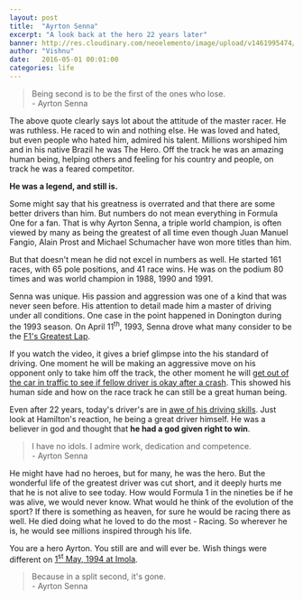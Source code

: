 ```yaml
---
layout: post
title:  "Ayrton Senna"
excerpt: "A look back at the hero 22 years later"
banner: http://res.cloudinary.com/neoelemento/image/upload/v1461995474/Ayrton_dbfvz7.jpg
author: "Vishnu"
date:   2016-05-01 00:01:00
categories: life
---
```

> Being second is to be the first of the ones who lose.
<br > - Ayrton Senna 

The above quote clearly says lot about the attitude of the master racer. He was ruthless. He raced to win and nothing else. He was loved and hated, but even people who hated him, admired his talent. Millions worshiped him and in his native Brazil he was The Hero. Off the track he was an amazing human being, helping others and feeling for his country and people, on track he was a feared competitor.

**He was a legend, and still is.**

Some might say that his greatness is overrated and that there are some better drivers than him. But numbers do not mean everything in Formula One for a fan. That is why Ayrton Senna, a triple world champion, is often viewed by many as being the greatest of all time even though Juan Manuel Fangio, Alain Prost and Michael Schumacher have won more titles than him.

But that doesn't mean he did not excel in numbers as well. He started 161 races, with 65 pole positions, and 41 race wins. He was on the podium 80 times and was world champion in 1988, 1990 and 1991.

Senna was unique. His passion and aggression was one of a kind that was never seen before. His attention to detail made him a master of driving under all conditions. One case in the point happened in Donington during the 1993 season. On April 11<sup>th</sup>, 1993, Senna drove what many consider to be the [F1's Greatest Lap](https://www.youtube.com/watch?v=3GOEorrE4mY).

If you watch the video, it gives a brief glimpse into the his standard of driving. One moment he will be making an aggressive move on his opponent only to take him off the track, the other moment he will [get out of the car in traffic to see if fellow driver is okay after a crash](https://youtu.be/jVHiUZCxP8o?t=1m47s). This showed his human side and how on the race track he can still be a great human being.

Even after 22 years, today's driver's are in [awe of his driving skills](https://www.youtube.com/watch?v=cli2XEoca24). Just look at Hamilton's reaction, he being a great driver himself. He was a believer in god and thought that **he had a god given right to win**.

>I have no idols. I admire work, dedication and competence.
<br > - Ayrton Senna

He might have had no heroes, but for many, he was the hero. But the wonderful life of the greatest driver was cut short, and it deeply hurts me that he is not alive to see today. How would Formula 1 in the nineties be if he was alive, we would never know. What would he think of the evolution of the sport? If there is something as heaven, for sure he would be racing there as well. He died doing what he loved to do the most - Racing. So wherever he is, he would see millions inspired through his life.

You are a hero Ayrton. You still are and will ever be. Wish things were different on [1<sup>st</sup> May, 1994 at Imola](https://en.wikipedia.org/wiki/Death_of_Ayrton_Senna).

> Because in a split second, it's gone.
<br > - Ayrton Senna